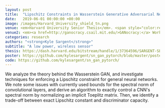 ```yaml
---
layout: post
title:  "Lipschitz Constraints in Wasserstein Generative Adversarial Networks"
date:   2019-06-01 00:00:00 +00:00
image: /images/Harvard_University_shield_tn.png
venue: <em>Harvard University Senior Thesis</em>. <span style="color:red;">Highest Honors.</span>
venue2: <em><a href=http://ganocracy.csail.mit.edu/>GANocracy:</a> Workshop on Theory, Practice and Artistry of Deep Generative Modeling, 2019.</em> Poster.
categories: research
authors: "<strong>Kyle Sargent</strong>"
subtitle: "A low power, wireless sensor"
thesis: https://dash.harvard.edu/bitstream/handle/1/37364596/SARGENT-SENIORTHESIS-2019.pdf?sequence=1&isAllowed=y
poster: https://github.com/kylesargent/sn_gan_pytorch/blob/master/poster.pdf
code: https://github.com/kylesargent/sn_gan_pytorch/
---
```


We analyze the theory behind the Wasserstein GAN, and investigate techniques for enforcing a Lipschitz constraint for general neural networks. We note some issues with currently used bounds for the spectral norm of convolutional layers, and derive an algorithm to exactly control a CNN's spectral norm by normalizing an implicit Toeplitz matrix. Then, we identify a trade-off between exact Lipschitz constant and discriminator capacity. 